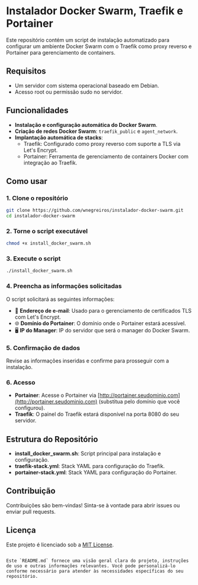 # Instalador Docker Swarm, Traefik e Portainer

Este repositório contém um script de instalação automatizado para configurar um ambiente Docker Swarm com o Traefik como proxy reverso e Portainer para gerenciamento de containers.

## Requisitos

- Um servidor com sistema operacional baseado em Debian.
- Acesso root ou permissão sudo no servidor.

## Funcionalidades

- **Instalação e configuração automática do Docker Swarm**.
- **Criação de redes Docker Swarm**: `traefik_public` e `agent_network`.
- **Implantação automática de stacks**:
  - Traefik: Configurado como proxy reverso com suporte a TLS via Let's Encrypt.
  - Portainer: Ferramenta de gerenciamento de containers Docker com integração ao Traefik.

## Como usar

### 1. Clone o repositório

```bash
git clone https://github.com/wnegreiros/instalador-docker-swarm.git
cd instalador-docker-swarm
```

### 2. Torne o script executável

```bash
chmod +x install_docker_swarm.sh
```

### 3. Execute o script

```bash
./install_docker_swarm.sh
```

### 4. Preencha as informações solicitadas

O script solicitará as seguintes informações:

- 📧 **Endereço de e-mail**: Usado para o gerenciamento de certificados TLS com Let's Encrypt.
- 🌐 **Domínio do Portainer**: O domínio onde o Portainer estará acessível.
- 🖥️ **IP do Manager**: IP do servidor que será o manager do Docker Swarm.

### 5. Confirmação de dados

Revise as informações inseridas e confirme para prosseguir com a instalação.

### 6. Acesso

- **Portainer**: Acesse o Portainer via [http://portainer.seudominio.com](http://portainer.seudominio.com) (substitua pelo domínio que você configurou).
- **Traefik**: O painel do Traefik estará disponível na porta 8080 do seu servidor.

## Estrutura do Repositório

- **install_docker_swarm.sh**: Script principal para instalação e configuração.
- **traefik-stack.yml**: Stack YAML para configuração do Traefik.
- **portainer-stack.yml**: Stack YAML para configuração do Portainer.

## Contribuição

Contribuições são bem-vindas! Sinta-se à vontade para abrir issues ou enviar pull requests.

## Licença

Este projeto é licenciado sob a [MIT License](LICENSE).
```

Este `README.md` fornece uma visão geral clara do projeto, instruções de uso e outras informações relevantes. Você pode personalizá-lo conforme necessário para atender às necessidades específicas do seu repositório.

